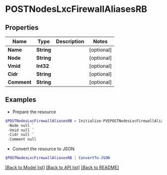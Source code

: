# POSTNodesLxcFirewallAliasesRB
## Properties

Name | Type | Description | Notes
------------ | ------------- | ------------- | -------------
**Name** | **String** |  | [optional] 
**Node** | **String** |  | [optional] 
**Vmid** | **Int32** |  | [optional] 
**Cidr** | **String** |  | [optional] 
**Comment** | **String** |  | [optional] 

## Examples

- Prepare the resource
```powershell
$POSTNodesLxcFirewallAliasesRB = Initialize-PVEPOSTNodesLxcFirewallAliasesRB  -Name null `
 -Node null `
 -Vmid null `
 -Cidr null `
 -Comment null
```

- Convert the resource to JSON
```powershell
$POSTNodesLxcFirewallAliasesRB | ConvertTo-JSON
```

[[Back to Model list]](../README.md#documentation-for-models) [[Back to API list]](../README.md#documentation-for-api-endpoints) [[Back to README]](../README.md)

